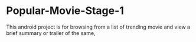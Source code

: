 # Popular-Movie-Stage-1
This android project is for browsing from a list of trending movie and view a brief summary or trailer of the same,
